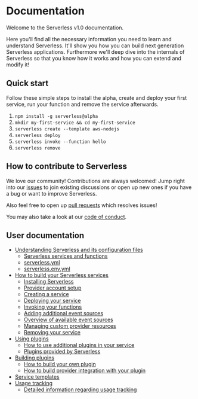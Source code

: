 # Documentation

Welcome to the Serverless v1.0 documentation.

Here you'll find all the necessary information you need to learn and understand Serverless.
It'll show you how you can build next generation Serverless applications. Furthermore we'll deep dive into the
internals of Serverless so that you know how it works and how you can extend and modify it!

## Quick start

Follow these simple steps to install the alpha, create and deploy your first service, run your function and remove the
service afterwards.

1. `npm install -g serverless@alpha`
2. `mkdir my-first-service && cd my-first-service`
3. `serverless create --template aws-nodejs`
4. `serverless deploy`
5. `serverless invoke --function hello`
6. `serverless remove`

## How to contribute to Serverless

We love our community! Contributions are always welcomed!
Jump right into our [issues](https://github.com/serverless/serverless/issues) to join existing discussions or open up
new ones if you have a bug or want to improve Serverless.

Also feel free to open up [pull requests](https://github.com/serverless/serverless/pulls) which resolves issues!

You may also take a look at our [code of conduct](/code_of_conduct.md).

## User documentation

- [Understanding Serverless and its configuration files](understanding-serverless)
  - [Serverless services and functions](understanding-serverless/services-and-functions.md)
  - [serverless.yml](understanding-serverless/serverless-yml.md)
  - [serverless.env.yml](understanding-serverless/serverless-env-yml.md)
- [How to build your Serverless services](guide)
  - [Installing Serverless](guide/installation.md)
  - [Provider account setup](guide/provider-account-setup.md)
  - [Creating a service](guide/creating-a-service.md)
  - [Deploying your service](guide/deploying-a-service.md)
  - [Invoking your functions](guide/invoking-a-function.md)
  - [Adding additional event sources](guide/event-sources.md)
  - [Overview of available event sources](guide/overview-of-event-sources.md)
  - [Managing custom provider resources](guide/custom-provider-resources.md)
  - [Removing your service](guide/removing-a-service.md)
- [Using plugins](using-plugins)
  - [How to use additional plugins in your service](using-plugins/adding-custom-plugins.md)
  - [Plugins provided by Serverless](using-plugins/core-plugins.md)
- [Building plugins](developing-plugins)
  - [How to build your own plugin](developing-plugins/building-plugins.md)
  - [How to build provider integration with your plugin](developing-plugins/building-provider-integrations.md)
- [Service templates](service-templates)
- [Usage tracking](usage-tracking)
  - [Detailed information regarding usage tracking](usage-tracking/usage-tracking.md)
